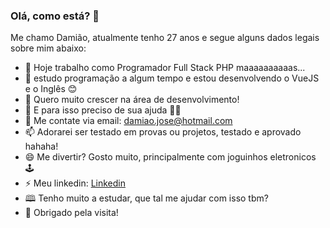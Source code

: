 ### Olá, como está? 👋

Me chamo Damião, atualmente tenho 27 anos e segue alguns dados legais sobre mim abaixo:

- 🔭 Hoje trabalho como Programador Full Stack PHP maaaaaaaaaas...
- 🌱 estudo programação a algum tempo e estou desenvolvendo o VueJS e o Inglês 😊
- 👯 Quero muito crescer na área de desenvolvimento!
- 🤔 E para isso preciso de sua ajuda 🙋‍♂️
- 💬 Me contate via email: damiao.jose@hotmail.com
- 📫 Adorarei ser testado em provas ou projetos, testado e aprovado hahaha!
- 😄 Me divertir? Gosto muito, principalmente com joguinhos eletronicos 🕹️
- ⚡ Meu linkedin: <a href="https://www.linkedin.com/in/jose-damiao-dev/">Linkedin</a>
- 🕮 Tenho muito a estudar, que tal me ajudar com isso tbm?
- 👋 Obrigado pela visita!
